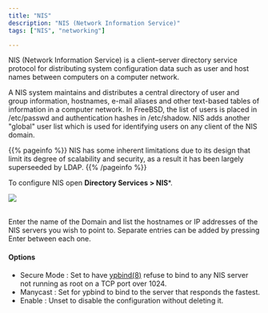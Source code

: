 ```yaml
---
title: "NIS"
description: "NIS (Network Information Service)"
tags: ["NIS", "networking"]

---
```


NIS (Network Information Service) is a client–server directory service protocol for distributing system configuration data such as user and host names between computers on a computer network.

A NIS system maintains and distributes a central directory of user and group information, hostnames, e-mail aliases and other text-based tables of information in a computer network. In FreeBSD, the list of users is placed in /etc/passwd and authentication hashes in /etc/shadow.  NIS adds another "global" user list which is used for identifying users on any client of the NIS domain.

{{% pageinfo %}}
NIS has some inherent limitations due to its design that limit its degree of scalability and security, as a result it has been largely superseeded by LDAP. 
{{% /pageinfo %}}

To configure NIS open **Directory Services > NIS***.

<img src="/images/NISConfiguration.png">
<br><br>

Enter the name of the Domain and list the hostnames or IP addresses of the NIS servers you wish to point to.  Separate entries can be added by pressing Enter between each one.

#### Options

+ Secure Mode : Set to have [ypbind(8)](https://www.freebsd.org/cgi/man.cgi?query=ypbind) refuse to bind to any NIS server not running as root on a TCP port over 1024.
+ Manycast : Set for ypbind to bind to the server that responds the fastest.
+ Enable : Unset to disable the configuration without deleting it.
